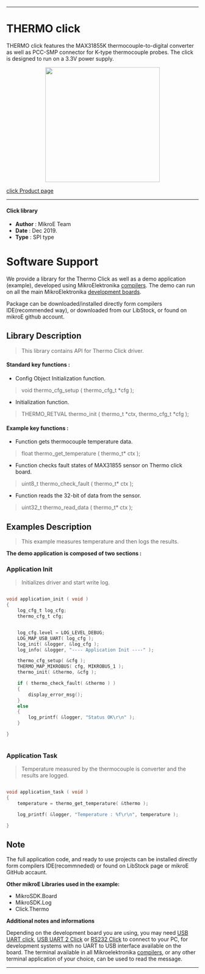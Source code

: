 
---
# THERMO click

THERMO click features the MAX31855K thermocouple-to-digital converter as well 
as PCC-SMP connector for K-type thermocouple probes. The click is designed to
run on a 3.3V power supply.

<p align="center">
  <img src="https://download.mikroe.com/images/click_for_ide/thermo_click.png" height=300px>
</p>

[click Product page](https://www.mikroe.com/thermo-click)

---


#### Click library 

- **Author**        : MikroE Team
- **Date**          : Dec 2019.
- **Type**          : SPI type


# Software Support

We provide a library for the Thermo Click 
as well as a demo application (example), developed using MikroElektronika 
[compilers](https://shop.mikroe.com/compilers). 
The demo can run on all the main MikroElektronika [development boards](https://shop.mikroe.com/development-boards).

Package can be downloaded/installed directly form compilers IDE(recommended way), or downloaded from our LibStock, or found on mikroE github account. 

## Library Description

> This library contains API for Thermo Click driver.

#### Standard key functions :

- Config Object Initialization function.
> void thermo_cfg_setup ( thermo_cfg_t *cfg ); 
 
- Initialization function.
> THERMO_RETVAL thermo_init ( thermo_t *ctx, thermo_cfg_t *cfg );

#### Example key functions :

- Function gets thermocouple temperature data.
> float thermo_get_temperature ( thermo_t* ctx );
 
- Function checks fault states of MAX31855 sensor on Thermo click board.
> uint8_t thermo_check_fault ( thermo_t* ctx );

- Function reads the 32-bit of data from the sensor.
> uint32_t thermo_read_data ( thermo_t* ctx );

## Examples Description

> This example measures temperature and then logs the results.

**The demo application is composed of two sections :**

### Application Init 

> Initializes driver and start write log.

```c

void application_init ( void )
{
    log_cfg_t log_cfg;
    thermo_cfg_t cfg;


    log_cfg.level = LOG_LEVEL_DEBUG;
    LOG_MAP_USB_UART( log_cfg );
    log_init( &logger, &log_cfg );
    log_info( &logger, "---- Application Init ----" );

    thermo_cfg_setup( &cfg );
    THERMO_MAP_MIKROBUS( cfg, MIKROBUS_1 );
    thermo_init( &thermo, &cfg );

    if ( thermo_check_fault( &thermo ) )
    {
        display_error_msg();
    }
    else
    {
        log_printf( &logger, "Status OK\r\n" );
    }

}
  
```

### Application Task

> Temperature measured by the thermocouple is converter and the results are logged. 

```c

void application_task ( void )
{
    temperature = thermo_get_temperature( &thermo );

    log_printf( &logger, "Temperature : %f\r\n", temperature );

} 

```

## Note

The full application code, and ready to use projects can be  installed directly form compilers IDE(recommneded) or found on LibStock page or mikroE GitHub accaunt.

**Other mikroE Libraries used in the example:** 

- MikroSDK.Board
- MikroSDK.Log
- Click.Thermo

**Additional notes and informations**

Depending on the development board you are using, you may need 
[USB UART click](https://shop.mikroe.com/usb-uart-click), 
[USB UART 2 Click](https://shop.mikroe.com/usb-uart-2-click) or 
[RS232 Click](https://shop.mikroe.com/rs232-click) to connect to your PC, for 
development systems with no UART to USB interface available on the board. The 
terminal available in all Mikroelektronika 
[compilers](https://shop.mikroe.com/compilers), or any other terminal application 
of your choice, can be used to read the message.



---
